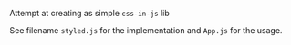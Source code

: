 Attempt at creating as simple `css-in-js` lib

See filename `styled.js` for the implementation and `App.js` for the usage.
